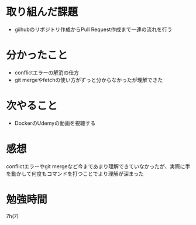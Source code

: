 # 取り組んだ課題
- giihubのリポジトリ作成からPull Request作成まで一連の流れを行う
# 分かったこと
- conflictエラーの解消の仕方
- git mergeやfetchの使い方がずっと分からなかったが理解できた
# 次やること
- DockerのUdemyの動画を視聴する
# 感想
conflictエラーやgit mergeなど今まであまり理解できていなかったが、実際に手を動かして何度もコマンドを打つことでより理解が深まった
# 勉強時間
7h(7)